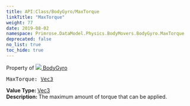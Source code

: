 ```yaml
---
title: API:Class/BodyGyro/MaxTorque
linkTitle: "MaxTorque"
weight: 77
date: 2019-08-02
namespace: Primrose.DataModel.Physics.BodyMovers.BodyGyro.MaxTorque
deprecated: false
no_list: true
toc_hide: true
---
```

Property of <a href="/docs/api-reference/Class/BodyGyro"><img src="/icons/silk/rocket.png"/>&nbsp;BodyGyro</a>
<pre class="method-declaration">
MaxTorque: <a class="type" href="/docs/api-reference/DataType/Vec3">Vec3</a></pre>
<b>Value Type: </b>
<a class="type" href="/docs/api-reference/DataType/Vec3">Vec3</a>
<br/>
<b>Description: </b>
The maximum amount of torque that can be applied.


